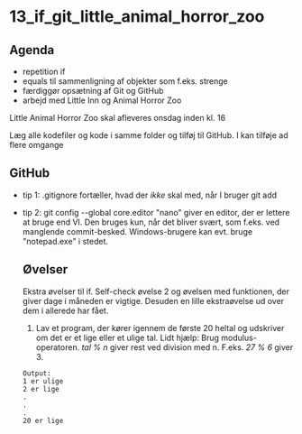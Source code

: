 # 13_if_git_little_animal_horror_zoo
## Agenda
* repetition if
* equals til sammenligning af objekter som f.eks. strenge
* færdiggør opsætning af Git og GitHub
* arbejd med Little Inn og Animal Horror Zoo

Little Animal Horror Zoo skal afleveres onsdag inden kl. 16

Læg alle kodefiler og kode i samme folder og tilføj til GitHub. I kan tilføje ad flere omgange
  
## GitHub
* tip 1: .gitignore fortæller, hvad der *ikke* skal med, når I bruger git add
* tip 2: git config --global core.editor "nano" giver en editor, der er lettere at bruge end VI. Den bruges kun, når det bliver svært, som f.eks. ved manglende commit-besked. Windows-brugere kan evt. bruge "notepad.exe" i stedet.
  ## Øvelser
  Ekstra øvelser til if. Self-check øvelse 2 og øvelsen med funktionen, der giver dage i måneden er vigtige. Desuden en lille ekstraøvelse ud over dem i allerede har fået.
  
  1. Lav et program, der kører igennem de første 20 heltal og udskriver om det er et lige eller et ulige tal. Lidt hjælp: Brug modulus-operatoren. *tal % n* giver rest ved division med n. F.eks. *27 % 6* giver 3.
  
  
  ``````
  Output:
  1 er ulige
  2 er lige
  .
  .
  .
  20 er lige
  ``````
